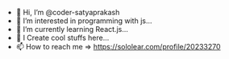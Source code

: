- 👋 Hi, I’m @coder-satyaprakash
- 👀 I’m interested in programming with js...
- 🌱 I’m currently learning React.js...
- 💞️ I Create cool stuffs here...
- 📫 How to reach me => https://sololear.com/profile/20233270

<!---
coder-satyaprakash/coder-satyaprakash is a ✨ special ✨ repository because its `README.md` (this file) appears on your GitHub profile.
You can click the Preview link to take a look at your changes.
--->

